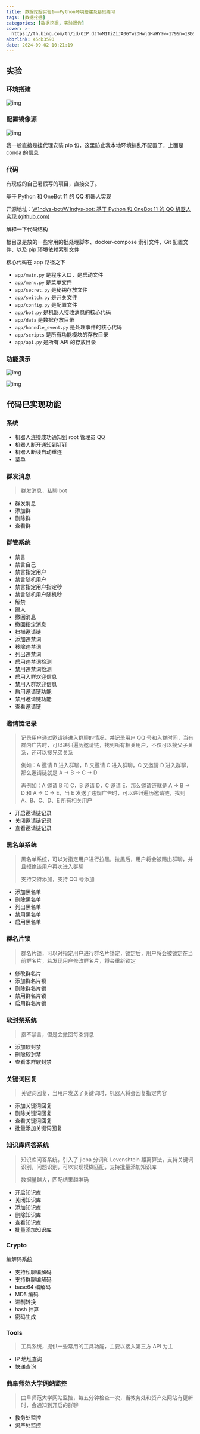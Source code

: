 ```yaml
---
title: 数据挖掘实验1——Python环境搭建及基础练习
tags: [数据挖掘]
categories: [数据挖掘, 实验报告]
cover: >-
  https://th.bing.com/th/id/OIP.dJToM1TiZiJA0GYwzDHwjQHaHY?w=179&h=180&c=7&r=0&o=5&pid=1.7
abbrlink: 45db3590
date: 2024-09-02 10:21:19
---
```


## 实验

### 环境搭建

![img](https://pica.zhimg.com/80/v2-80296acae072f8cbe64a998d3427cd80.webp)

### 配置镜像源

![img](https://pic1.zhimg.com/80/v2-4580204c8c235148c3463805f6ad3d5e.webp)

我一般直接是挂代理安装 pip 包，这里防止我本地环境搞乱不配置了，上面是 conda 的信息

### 代码

有现成的自己暑假写的项目，直接交了。

基于 Python 和 OneBot 11 的 QQ 机器人实现

开源地址：[W1ndys-bot/W1ndys-bot: 基于 Python 和 OneBot 11 的 QQ 机器人实现 (github.com)](https://github.com/W1ndys-bot/W1ndys-bot)

解释一下代码结构

根目录是放的一些常用的批处理脚本、docker-compose 索引文件、Git 配置文件、以及 pip 环境依赖索引文件

核心代码在 app 路径之下

- `app/main.py` 是程序入口，是启动文件
- `app/menu.py` 是菜单文件
- `app/secret.py` 是秘钥存放文件
- `app/switch.py` 是开关文件
- `app/config.py` 是配置文件
- `app/bot.py` 是机器人接收消息的核心代码
- `app/data` 是数据存放目录
- `app/hanndle_event.py` 是处理事件的核心代码
- `app/scripts` 是所有功能模块的存放目录
- `app/api.py` 是所有 API 的存放目录

### 功能演示

![img](https://pica.zhimg.com/80/v2-7c59acaed28397bac321d0bfccb393f4.webp)

![img](https://pic1.zhimg.com/80/v2-569b1158c55ee1d047013ef15303415e.webp)

## 代码已实现功能

### 系统

- 机器人连接成功通知到 root 管理员 QQ
- 机器人断开通知到钉钉
- 机器人断线自动重连
- 菜单

### 群发消息

> 群发消息，私聊 bot

- 群发消息
- 添加群
- 删除群
- 查看群

### 群管系统

- 禁言
- 禁言自己
- 禁言指定用户
- 禁言随机用户
- 禁言指定用户指定秒
- 禁言随机用户随机秒
- 解禁
- 踢人
- 撤回消息
- 撤回指定消息
- 扫描邀请链
- 添加违禁词
- 移除违禁词
- 列出违禁词
- 启用违禁词检测
- 禁用违禁词检测
- 启用入群欢迎信息
- 禁用入群欢迎信息
- 启用邀请链功能
- 禁用邀请链功能
- 查看邀请链

### 邀请链记录

> 记录用户通过邀请链进入群聊的情况，并记录用户 QQ 号和入群时间，当有群内广告时，可以递归遍历邀请链，找到所有相关用户，不仅可以搜父子关系，还可以搜兄弟关系
>
> 例如：A 邀请 B 进入群聊，B 又邀请 C 进入群聊，C 又邀请 D 进入群聊，那么邀请链就是 A -> B -> C -> D
>
> 再例如：A 邀请 B 和 C，B 邀请 D，C 邀请 E，那么邀请链就是 A -> B -> D 和 A -> C -> E，当 E 发送了违规广告时，可以递归遍历邀请链，找到 A、B、C、D、E 所有相关用户

- 开启邀请链记录
- 关闭邀请链记录
- 查看邀请链记录

### 黑名单系统

> 黑名单系统，可以对指定用户进行拉黑，拉黑后，用户将会被踢出群聊，并且拒绝该用户再次进入群聊
>
> 支持艾特添加，支持 QQ 号添加

- 添加黑名单
- 删除黑名单
- 列出黑名单
- 禁用黑名单
- 启用黑名单

### 群名片锁

> 群名片锁，可以对指定用户进行群名片锁定，锁定后，用户将会被锁定在当前群名片，若发现用户修改群名片，将会重新锁定

- 修改群名片
- 添加群名片锁
- 删除群名片锁
- 禁用群名片锁
- 启用群名片锁

### 软封禁系统

> 指不禁言，但是会撤回每条消息

- 添加软封禁
- 删除软封禁
- 查看本群软封禁

### 关键词回复

> 关键词回复，当用户发送了关键词时，机器人将会回复指定内容

- 添加关键词回复
- 删除关键词回复
- 查看关键词回复
- 批量添加关键词回复

### 知识库问答系统

> 知识库问答系统，引入了 jieba 分词和 Levenshtein 距离算法，支持关键词识别，问题识别，可以实现模糊匹配，支持批量添加知识库
>
> 数据量越大，匹配结果越准确

- 开启知识库
- 关闭知识库
- 添加知识库
- 删除知识库
- 查看知识库
- 批量添加知识库

### Crypto

编解码系统

- 支持私聊编解码
- 支持群聊编解码
- base64 编解码
- MD5 编码
- 进制转换
- hash 计算
- 密码生成

### Tools

> 工具系统，提供一些常用的工具功能，主要以接入第三方 API 为主

- IP 地址查询
- 快递查询

### 曲阜师范大学网站监控

> 曲阜师范大学网站监控，每五分钟检查一次，当教务处和资产处网站有更新时，会通知到开启的群聊

- 教务处监控
- 资产处监控
